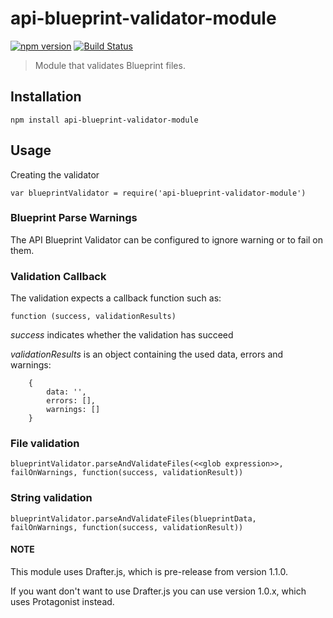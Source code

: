 # api-blueprint-validator-module

[![npm version](https://badge.fury.io/js/api-blueprint-validator-module.svg)](http://badge.fury.io/js/api-blueprint-validator-module) [![Build Status](https://travis-ci.org/Aconex/api-blueprint-validator-module.svg)](https://travis-ci.org/Aconex/api-blueprint-validator-module)

> Module that validates Blueprint files.

## Installation

`npm install api-blueprint-validator-module`

## Usage

Creating the validator

`var blueprintValidator = require('api-blueprint-validator-module')`

### Blueprint Parse Warnings

The API Blueprint Validator can be configured to ignore warning or to fail on them. 
 
### Validation Callback

The validation expects a callback function such as:

`function (success, validationResults)`

*success* indicates whether the validation has succeed 

*validationResults* is an object containing the used data, errors and warnings:

```
    { 
        data: '',
        errors: [],
        warnings: [] 
    }
```

 
### File validation

`blueprintValidator.parseAndValidateFiles(<<glob expression>>, failOnWarnings, function(success, validationResult))`

### String validation

`blueprintValidator.parseAndValidateFiles(blueprintData, failOnWarnings, function(success, validationResult))`

#### NOTE

This module uses Drafter.js, which is pre-release from version 1.1.0.
 
If you want don't want to use Drafter.js you can use version 1.0.x, which uses Protagonist instead.
